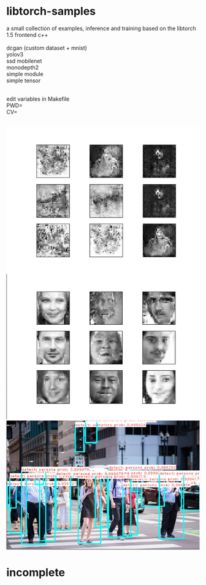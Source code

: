# libtorch-samples

a small collection of examples, inference and training
based on the libtorch 1.5 frontend c++
<br>
<br>
dcgan (custom dataset + mnist)<br>
yolov3 <br>
ssd mobilenet <br>
monodepth2 <br>
simple module <br>
simple tensor <br>

<br>
edit variables in Makefile<br>
PWD=<path-library-include><br>
CV=<pkg-config-opencv_3.x><br>

<br>

![alt tag](https://github.com/kashimAstro/libtorch-samples/blob/master/screen/dcgan-art.png)
![alt tag](https://github.com/kashimAstro/libtorch-samples/blob/master/screen/dcgan-face.png)
![alt tag](https://github.com/kashimAstro/libtorch-samples/blob/master/screen/yolov3-torch.png)
<br>
# incomplete
